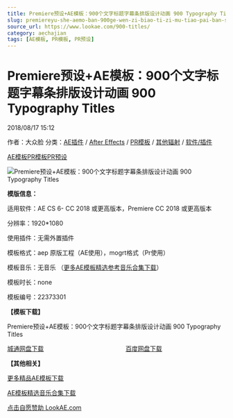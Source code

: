 ```yaml
---
title: Premiere预设+AE模板：900个文字标题字幕条排版设计动画 900 Typography Titles
slug: premiereyu-she-aemo-ban-900ge-wen-zi-biao-ti-zi-mu-tiao-pai-ban-she-ji-dong-hua-900-typography-titles
source_url: https://www.lookae.com/900-titles/
category: aechajian
tags: [AE模板, PR模板, PR预设]
---
```

# Premiere预设+AE模板：900个文字标题字幕条排版设计动画 900 Typography Titles

2018/08/17 15:12

作者：大众脸
分类：[AE插件](https://www.lookae.com/after-effects/aechajian/) / [After Effects](https://www.lookae.com/after-effects/) / [PR模板](https://www.lookae.com/prmoban/) / [其他辐射](https://www.lookae.com/others/) / [软件/插件](https://www.lookae.com/qitarjcj/)

[AE模板](https://www.lookae.com/tag/ae%e6%a8%a1%e6%9d%bf/)[PR模板](https://www.lookae.com/tag/pr%e6%a8%a1%e6%9d%bf/)[PR预设](https://www.lookae.com/tag/pr%e9%a2%84%e8%ae%be/)

![Premiere预设+AE模板：900个文字标题字幕条排版设计动画 900 Typography Titles](https://www.lookae.com/wp-content/uploads/2018/08/900-Typography.jpg "Premiere预设+AE模板：900个文字标题字幕条排版设计动画 900 Typography Titles-LookAE.com")

**模版信息：**

适用软件：AE CS 6- CC 2018 或更高版本，Premiere CC 2018 或更高版本

分辨率：1920\*1080

使用插件：无需外置插件

模板格式：aep 原版工程（AE使用），mogrt格式（Pr使用）

模板音乐：无音乐 （[更多AE模板精选参考音乐合集下载](https://item.taobao.com/item.htm?spm=a1z10.1.w4004-2793089344.4.MUvxbV&id=37289930486)）

模板时长：none

模板编号：22373301

**【模板下载】**

Premiere预设+AE模板：900个文字标题字幕条排版设计动画 900 Typography Titles

[城通网盘下载](https://lookae.ctfile.com/fs/680462-304184670)                                                [百度网盘下载](https://pan.baidu.com/s/1BL8CP2pHME4taezztvpgYA)

**【其他相关】**

[更多精品AE模板下载](https://www.lookae.com/after-effects/other-after-effects/)

[AE模板精选音乐合集下载](https://item.taobao.com/item.htm?spm=a1z10.1.w4004-2793089344.4.MUvxbV&id=37289930486)

[点击自愿赞助 LookAE.com](https://www.lookae.com/sponsor/)
